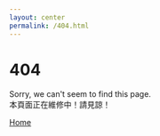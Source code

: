 ```yaml
---
layout: center
permalink: /404.html
---
```


# 404

Sorry, we can't seem to find this page.  
本頁面正在維修中！請見諒！  

<div class="mt3">
  <a href="{{ site.baseurl }}/" class="button button-blue button-big">Home</a>
  <!--<a href="{{ site.baseurl }}/contact/" class="button button-blue button-big">Contact</a> -->
</div>
